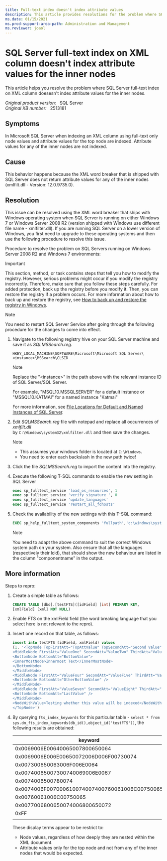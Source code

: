 ```yaml
---
title: Full-text index doesn't index attribute values
description: This article provides resolutions for the problem where SQL Server full-text index on XML column does not index attribute values for the inner nodes.
ms.date: 01/15/2021
ms.prod-support-area-path: Administration and Management
ms.reviewer: joaol
---
```

# SQL Server full-text index on XML column doesn't index attribute values for the inner nodes

This article helps you resolve the problem where SQL Server full-text index on XML column doesesn't index attribute values for the inner nodes.

_Original product version:_ &nbsp; SQL Server  
_Original KB number:_ &nbsp; 2513181

## Symptoms

In Microsoft SQL Server when indexing an XML column using full-text only node values and attribute values for the top node are indexed. Attribute values for any of the inner nodes are not indexed.

## Cause

This behavior happens because the XML word breaker that is shipped with SQL Server does not return attribute values for any of the inner nodes (xmlfilt.dll - Version: 12.0.9735.0).

## Resolution

This issue can be resolved using the XML word breaker that ships with Windows operating system when SQL Server is running on either Windows 7 or Windows Server 2008 R2 (version shipped with Windows use different file name - xmlfilter.dll). If you are running SQL Server on a lower version of Windows, you first need to upgrade to these operating systems and then use the following procedure to resolve this issue.

Procedure to resolve the problem on SQL Servers running on Windows Server 2008 R2 and Windows 7 environments:

> [!IMPORTANT]
> This section, method, or task contains steps that tell you how to modify the registry. However, serious problems might occur if you modify the registry incorrectly. Therefore, make sure that you follow these steps carefully. For added protection, back up the registry before you modify it. Then, you can restore the registry if a problem occurs. For more information about how to back up and restore the registry, see [How to back up and restore the registry in Windows](https://support.microsoft.com/help/322756).

> [!NOTE]
> You need to restart SQL Server Service after going through the following procedure for the changes to come into effect.

1. Navigate to the following registry hive on your SQL Server machine and save it as *SQLMSSearch.reg*.

    `HKEY_LOCAL_MACHINE\SOFTWARE\Microsoft\Microsoft SQL Server\<instance>\MSSearch\CLSID`

    > [!NOTE]
    > Replace the "\<instance>" in the path above with the relevant instance ID of SQL Server/SQL Server.

    For example, "MSQL10.MSSQLSERVER" for a default instance or "MSSQL10.KATMAI" for a named instance "Katmai"

    For more information, see [File Locations for Default and Named Instances of SQL Server](/sql/sql-server/install/file-locations-for-default-and-named-instances-of-sql-server).

2. Edit *SQLMSSearch.reg* file with notepad and replace all occurrences of *xmlfilt.dll*  
by `C:\Windows\system32\xmlfilter.dll` and then save the changes.

    > [!NOTE]
    > - This assumes your windows folder is located at `C:\Windows`.
    > - You need to enter each backslash in the new path twice!

3. Click the file *SQLMSSearch.reg* to import the content into the registry.
4. Execute the following T-SQL commands to enable the new setting in SQL Server

    ```sql
    exec sp_fulltext_service 'load_os_resources', 1
    exec sp_fulltext_service 'verify_signature ', 0 
    exec sp_fulltext_service 'update_languages'
    exec sp_fulltext_service 'restart_all_fdhosts'
    ```

5. Check the availability of the new settings with this T-SQL command:

    ```sql
    EXEC sp_help_fulltext_system_components 'fullpath','c:\windows\system32\xmlfilter.dll'
    ```

    > [!NOTE]
    > You need to adapt the above command to suit the correct Windows system path on your system. Also ensure that all the languages (respectively their lcid), that should show the new behaviour are listed in the column "componentname" in the output.

## More information

Steps to repro:

1. Create a simple table as follows:

    ```sql
    CREATE TABLE [dbo].[testFTS]([idField] [int] PRIMARY KEY,
    [xmlField] [xml] NOT NULL)
    ```

2. Enable FTS on the xmlField field (the word breaking language that you select here is not relevant to the repro).
3. Insert one record on that table, as follows:

    ```sql
    insert into testFTS (idField, xmlField) values
    (1, '<TopNode TopFirstAtt="TopAttValue" TopSecondAtt="Second Value">
    <MiddleNode FirstAtt="ValueOne" SecondAtt="ValueTwo" ThirdAtt="ValueThree">
    <BottomNode BottomAtt="BottomValue">
    <InnerMostNode>Innermost Text</InnerMostNode>
    </BottomNode>
    </MiddleNode>
    <MiddleNode FirstAtt="ValueFour" SecondAtt="ValueFive" ThirdAtt="ValueSix">
    <BottomNode BottomAtt="OtherBottomValue" />
    </MiddleNode>
    <MiddleNode FirstAtt="ValueSeven" SecondAtt="ValueEight" ThirdAtt="ValueNine">
    <BottomNode BottomAtt="LastValue" />
    </MiddleNode>
    <NodeWithValue>Testing whether this value will be indexed</NodeWithValue>
    </TopNode>')
    ```

4. By querying `fts_index_keywords` for this particular table - `select * from sys.dm_fts_index_keywords(db_id(),object_id('testFTS'))`, the following results are obtained:

    | keyword| display_term| column_id| document_count |
    |---|---|---|---|
    | 0x0069006E00640065007800650064|indexed|2|1|
    | 0x0069006E006E00650072006D006F00730074|innermost|2|1|
    | 0x007300650063006F006E0064|second|2|1|
    | 0x00740065007300740069006E0067|testing|2|1|
    | 0x0074006500780074|text|2|1|
    | 0x0074006F007000610074007400760061006C00750065|topattvalue|2|1|
    | 0x00760061006C00750065|value|2|1|
    | 0x0077006800650074006800650072|whether|2|1|
    | 0xFF|END OF FILE|2|1|
    |||||

    These display terms appear to be restrict to:

    - Node values, regardless of how deeply they are nested within the XML document.
    - Attribute values only for the top node and not from any of the inner nodes that would be expected.
